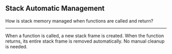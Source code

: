 ## Stack Automatic Management

How is stack memory managed when functions are called and return?

---

When a function is called, a new stack frame is created. When the function returns, its entire stack frame is removed automatically. No manual cleanup is needed.


